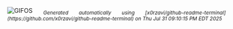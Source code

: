 <div align="justify">
<picture>
    <source media="(prefers-color-scheme: dark)" srcset="https://i.ibb.co/BKg0Z2xG/output-gif.gif">
    <source media="(prefers-color-scheme: light)" srcset="https://i.ibb.co/BKg0Z2xG/output-gif.gif">
    <img alt="GIFOS" src="https://i.ibb.co/BKg0Z2xG/output-gif.gif">
</picture>
<sub><i>Generated automatically using [x0rzavi/github-readme-terminal](https://github.com/x0rzavi/github-readme-terminal) on Thu Jul 31 09:10:15 PM EDT 2025</i></sub>
</div>

<!--  -->